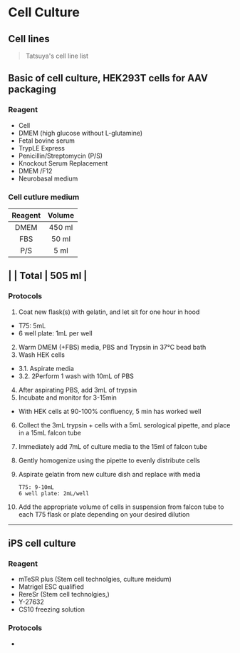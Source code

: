 # Cell Culture

## Cell lines
> Tatsuya's cell line list

## Basic of cell culture, HEK293T cells for AAV packaging 
### Reagent
- Cell
- DMEM (high glucose without L-glutamine)
- Fetal bovine serum
- TrypLE Express
- Penicillin/Streptomycin (P/S)
- Knockout Serum Replacement
- DMEM /F12
- Neurobasal medium


### Cell cutlure medium



| Reagent | Volume |
| :----:  | :----: |
| DMEM    | 450 ml |
| FBS     |  50 ml |
| P/S     |   5 ml |
|
| Total   | 505 ml |
---
### Protocols

1. Coat new flask(s) with gelatin, and let sit for one hour in hood
-  T75: 5mL
- 6 well plate: 1mL per well
2. Warm DMEM (+FBS) media, PBS and Trypsin in 37°C bead bath
3. Wash HEK cells
- 3.1. Aspirate media
- 3.2. 2Perform 1 wash with 10mL of PBS

4. After aspirating PBS, add 3mL of trypsin
5. Incubate and monitor for 3-15min
- With HEK cells at 90-100% confluency, 5 min has worked well
6. Collect the 3mL trypsin + cells with a 5mL serological pipette, and place in a 15mL falcon tube
7. Immediately add 7mL of culture media to the 15ml of falcon tube
   
8. Gently homogenize using the pipette to evenly distribute cells

9. Aspirate gelatin from new culture dish and replace with media
    ```
    T75: 9-10mL
    6 well plate: 2mL/well
    ```
10. Add the appropriate volume of cells in suspension from falcon tube to each T75 flask or plate depending on your desired dilution

---
## iPS cell culture

### Reagent
- mTeSR plus (Stem cell technolgies, culture meidum)
- Matrigel ESC qualified
- RereSr (Stem cell technolgies,)
- Y-27632
- CS10 freezing solution

### Protocols
- 